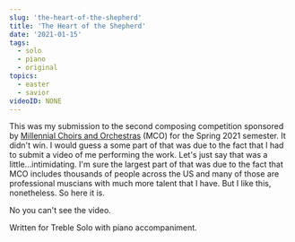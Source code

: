 ```yaml
---
slug: 'the-heart-of-the-shepherd'
title: 'The Heart of the Shepherd'
date: '2021-01-15'
tags:
  - solo
  - piano
  - original
topics:
  - easter
  - savior
videoID: NONE
---
```


This was my submission to the second composing competition sponsored by [Millennial Choirs and Orchestras](https://millennial.org) (MCO) for the Spring 2021 semester. It didn't win. I would guess a some part of that was due to the fact that I had to submit a video of me performing the work. Let's just say that was a little...intimidating.  I'm sure the largest part of that was due to the fact that MCO includes thousands of people across the US and many of those are professional muscians with much more talent that I have. But I like this, nonetheless.  So here it is.

No you can't see the video.

Written for Treble Solo with piano accompaniment.
